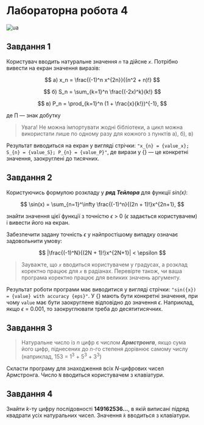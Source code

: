 # Лабораторна робота 4
![ua](https://img.shields.io/badge/lang-ua-blue.svg)

## Завдання 1
Користувач вводить натуральне значення *`n`* та дійсне *`x`*. Потрібно вивести на екран
значення виразів:

$$
а) x_n = \frac{(-1)^n x^{2n}}{(n^2 + n)!}
$$

$$
б) S_n = \sum_{k=1}^n \frac{(-2x)^k}{k!}
$$

$$
в) P_n = \prod_{k=1}^n (1 + \frac{x}{k!})^{-1},
$$

де $\prod$ — знак добутку

>Увага! Не можна імпортувати жодні бібліотеки, а цикл можна використати лише по одному разу для кожного з пунктів а), б), в)

Результат виводиться на екран у вигляді стрічки: `"x_{n} = {value_x}; S_{n} = {value_S}; P_{n} = {value_P}"`, де вирази у {} — це конкретні значення, заокруглені до тисячних.

## Завдання 2
Користуючись формулою розкладу у **_ряд Тейлора_** для функції *sin(x)*:

$$
\sin(x) = \sum_{n=1}^\infty  \frac{(-1)^n}{(2n + 1)!}x^{2n+1},
$$

знайти значення цієї функції з точністю $\epsilon$ > 0 ($\epsilon$ задається користувачем) і вивести його на екран.

Забезпечити задану точність $\epsilon$ у найпростішому випадку означає задовольнити умову:

$$
|\frac{(-1)^N}{(2N + 1)!}x^{2N+1}| < \epsilon
$$

>Зауважте, що *`х`* вводиться користувачем у градусах, а розклад коректно працює для *`х`* в радіанах. Перевірте також, чи ваша програма коректно працює для великих значень аргументу.

Результат роботи програми має виводитися у вигляді стрічки: `"sin({x}) = {value} with accuracy {eps}"`. У {} мають бути конкретні значення, при чому `value` має бути заокруглене відповідно до значення $\epsilon$. Наприклад, якщо $\epsilon$ = 0.001, то заокруглювати треба до десятитисячних.
## Завдання 3
>Натуральне число із *n* цифр є числом **_Армстронга_**, якщо сума його цифр, піднесених до *n*-го степеня дорівнює самому числу (наприклад, 153 = 1<sup>3</sup> + 5<sup>3</sup> + 3<sup>3</sup>)

Скласти програму для знаходження всіх *N*-цифрових чисел Армстронга.
Число `N` вводиться користувачем з клавіатури.
## Завдання 4
Знайти *k*-ту цифру послідовності **149162536...**, в якій виписані підряд квадрати усіх натуральних чисел. 
Значення *`k`* вводиться з клавіатури.
